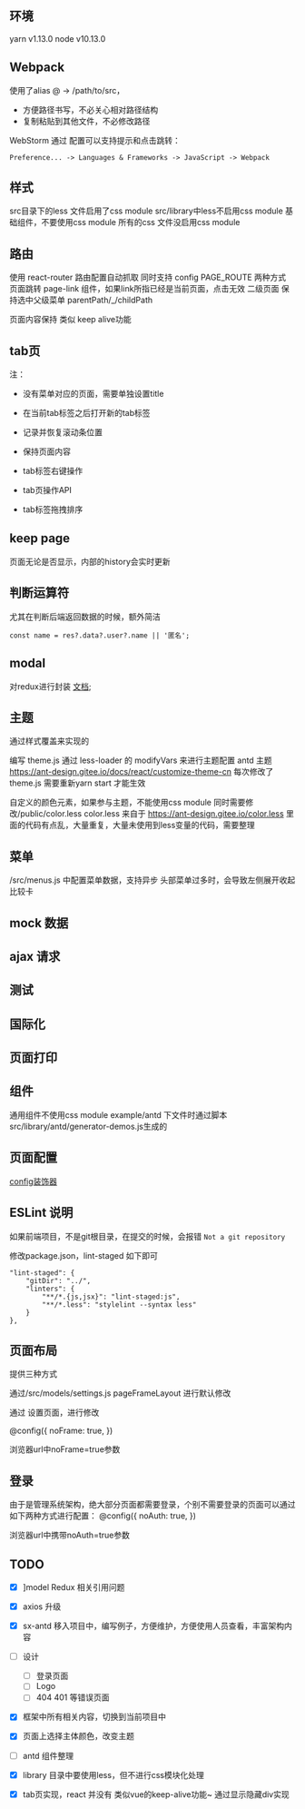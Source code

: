 
## 环境
yarn v1.13.0
node v10.13.0

## Webpack
使用了alias @ -> /path/to/src，

- 方便路径书写，不必关心相对路径结构
- 复制粘贴到其他文件，不必修改路径

WebStorm 通过 配置可以支持提示和点击跳转：
```
Preference... -> Languages & Frameworks -> JavaScript -> Webpack
```

## 样式
src目录下的less 文件启用了css module
src/library中less不启用css module 基础组件，不要使用css module
所有的css 文件没启用css module


## 路由
使用 react-router
路由配置自动抓取 同时支持 config PAGE_ROUTE 两种方式
页面跳转 page-link 组件，如果link所指已经是当前页面，点击无效
二级页面 保持选中父级菜单 parentPath/_/childPath

页面内容保持 类似 keep alive功能

## tab页
注：
- 没有菜单对应的页面，需要单独设置title

- 在当前tab标签之后打开新的tab标签
- 记录并恢复滚动条位置
- 保持页面内容
- tab标签右键操作
- tab页操作API
- tab标签拖拽排序

## keep page

页面无论是否显示，内部的history会实时更新


## 判断运算符
尤其在判断后端返回数据的时候，额外简洁

```
const name = res?.data?.user?.name || '匿名';
```

## modal
对redux进行封装 [文档](./src/models/README.md);

## 主题
通过样式覆盖来实现的

编写 theme.js 通过 less-loader 的 modifyVars 来进行主题配置
antd 主题 https://ant-design.gitee.io/docs/react/customize-theme-cn
每次修改了theme.js 需要重新yarn start 才能生效

自定义的颜色元素，如果参与主题，不能使用css module 同时需要修改/public/color.less
color.less 来自于 https://ant-design.gitee.io/color.less 里面的代码有点乱，大量重复，大量未使用到less变量的代码，需要整理  

## 菜单
/src/menus.js 中配置菜单数据，支持异步
头部菜单过多时，会导致左侧展开收起比较卡

## mock 数据

## ajax 请求

## 测试

## 国际化

## 页面打印

## 组件
通用组件不使用css module
example/antd 下文件时通过脚本 src/library/antd/generator-demos.js生成的

## 页面配置
[config装饰器](./src/commons/config-hoc/README.md)


## ESLint 说明
如果前端项目，不是git根目录，在提交的时候，会报错 `Not a git repository`

修改package.json，lint-staged 如下即可
```
"lint-staged": {
    "gitDir": "../",
    "linters": {
        "**/*.{js,jsx}": "lint-staged:js",
        "**/*.less": "stylelint --syntax less"
    }
},
```

## 页面布局

提供三种方式

通过/src/models/settings.js pageFrameLayout 进行默认修改

通过 设置页面，进行修改

@config({
    noFrame: true,
})

浏览器url中noFrame=true参数

## 登录
由于是管理系统架构，绝大部分页面都需要登录，个别不需要登录的页面可以通过如下两种方式进行配置：
@config({
    noAuth: true,
})

浏览器url中携带noAuth=true参数



## TODO 
- [x] ]model Redux 相关引用问题
- [x] axios 升级
- [x] sx-antd 移入项目中，编写例子，方便维护，方便使用人员查看，丰富架构内容
- [ ] 设计
    - [ ] 登录页面
    - [ ] Logo
    - [ ] 404 401 等错误页面
- [x] 框架中所有相关内容，切换到当前项目中
- [x] 页面上选择主体颜色，改变主题
- [ ] antd 组件整理
- [x] library 目录中要使用less，但不进行css模块化处理
- [x] tab页实现，react 并没有 类似vue的keep-alive功能~ 通过显示隐藏div实现

